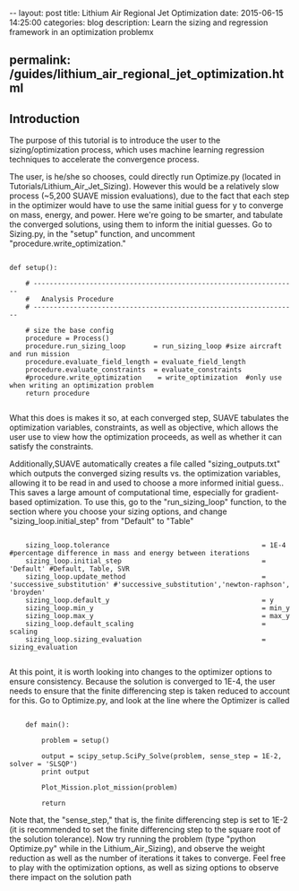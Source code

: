 --
layout: post
title: Lithium Air Regional Jet Optimization
date: 2015-06-15 14:25:00
categories: blog
description: Learn the sizing and regression framework in an optimization problemx



permalink: /guides/lithium_air_regional_jet_optimization.html
---
<link rel="stylesheet" href="//cdn.jsdelivr.net/highlight.js/8.6/styles/default.min.css">
<script src="//cdn.jsdelivr.net/highlight.js/8.6/highlight.min.js"></script>
<script>hljs.initHighlightingOnLoad();</script>

## Introduction
The purpose of this tutorial is to introduce the user to the sizing/optimization process, which uses machine learning regression techniques to accelerate the convergence process.

The user, is he/she so chooses, could directly run Optimize.py (located in Tutorials/Lithium_Air_Jet_Sizing). However this would be a relatively slow process (~5,200 SUAVE mission evaluations), due to the fact that each step in the optimizer would have to use the same initial guess for y to converge on mass, energy, and power. Here we're going to be smarter, and tabulate the converged solutions, using them to inform the initial guesses. Go to Sizing.py, in the "setup" function, and uncomment "procedure.write_optimization."

<pre><code class="python">
def setup():
    
    # ------------------------------------------------------------------
    #   Analysis Procedure
    # ------------------------------------------------------------------ 
    
    # size the base config
    procedure = Process()
    procedure.run_sizing_loop       = run_sizing_loop #size aircraft and run mission
    procedure.evaluate_field_length = evaluate_field_length
    procedure.evaluate_constraints  = evaluate_constraints
    #procedure.write_optimization    = write_optimization  #only use when writing an optimization problem
    return procedure

</code></pre>


What this does is makes it so, at each converged step, SUAVE tabulates the optimization variables, constraints, as well as objective, which allows the user use to view how the optimization proceeds, as well as whether it can satisfy the constraints. 

Additionally,SUAVE automatically creates a file called "sizing_outputs.txt" which outputs the converged sizing results vs. the optimization variables, allowing it to be read in and used to choose a more informed initial guess.. This saves a large amount of computational time, especially for gradient-based optimization. To use this, go to the "run_sizing_loop" function, to the section where you choose your sizing options, and change "sizing_loop.initial_step" from "Default" to "Table"


<pre><code class="python">
    sizing_loop.tolerance                                      = 1E-4 #percentage difference in mass and energy between iterations
    sizing_loop.initial_step                                   = 'Default' #Default, Table, SVR
    sizing_loop.update_method                                  = 'successive_substitution' #'successive_substitution','newton-raphson', 'broyden'
    sizing_loop.default_y                                      = y
    sizing_loop.min_y                                          = min_y
    sizing_loop.max_y                                          = max_y
    sizing_loop.default_scaling                                = scaling
    sizing_loop.sizing_evaluation                              = sizing_evaluation
    
</code></pre>

At this point, it is worth looking into changes to the optimizer options to ensure consistency. Because the solution is converged to 1E-4, the user needs to ensure that the finite differencing step is taken reduced to account for this. Go to Optimize.py, and look at the line where the Optimizer is called

<pre><code class="python">
    def main():
        
        problem = setup()
    
        output = scipy_setup.SciPy_Solve(problem, sense_step = 1E-2, solver = 'SLSQP')
        print output
        
        Plot_Mission.plot_mission(problem)

        return
</code></pre>

Note that, the "sense_step," that is, the finite differencing step is set to 1E-2 (it is recommended to set the finite differencing step to the square root of the solution tolerance). Now try running the problem (type "python Optimize.py" while in the Lithium_Air_Sizing), and observe the weight reduction as well as the number of iterations it takes to converge. Feel free to play with the optimization options, as well as sizing options to observe there impact on the solution path
